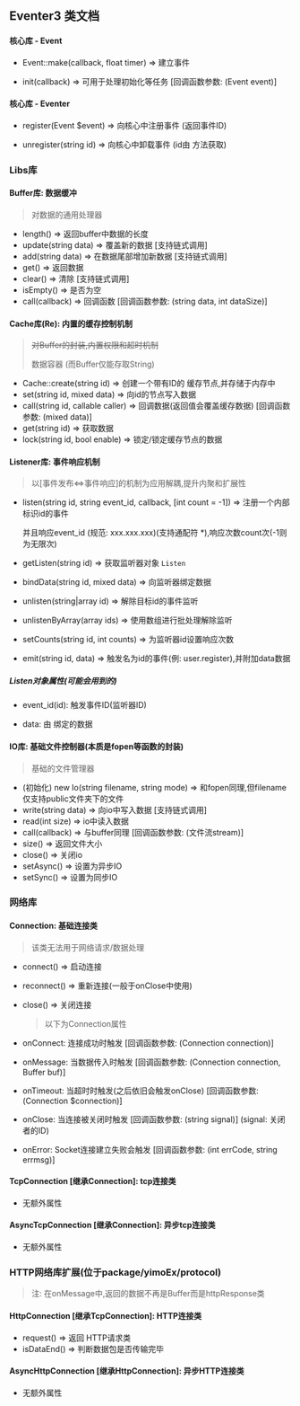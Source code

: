 ## Eventer3 类文档



#### 核心库 - Event

- Event::make(callback, float timer) => 建立事件

- init(callback) => 可用于处理初始化等任务 [回调函数参数: (Event event)]


#### 核心库 - Eventer

- register(Event $event) => 向核心中注册事件 (返回事件ID)

- unregister(string id) => 向核心中卸载事件 (id由 <register> 方法获取)



### Libs库


#### Buffer库: 数据缓冲

> 对数据的通用处理器

- length()  => 返回buffer中数据的长度
- update(string data) => 覆盖新的数据 [支持链式调用]
- add(string data) => 在数据尾部增加新数据 [支持链式调用]
- get() => 返回数据
- clear() => 清除 [支持链式调用]
- isEmpty() => 是否为空
- call(callback) => 回调函数  [回调函数参数: (string data, int dataSize)]



#### Cache库(Re): 内置的缓存控制机制

> ~~对Buffer的封装,内置权限和超时机制~~
>
> 数据容器 (而Buffer仅能存取String)

- Cache::create(string id) => 创建一个带有ID的 缓存节点,并存储于内存中
- set(string id, mixed data) => 向id的节点写入数据
- call(string id, callable caller) => 回调数据(返回值会覆盖缓存数据) [回调函数参数: (mixed data)]
- get(string id) => 获取数据
- lock(string id, bool enable) => 锁定/锁定缓存节点的数据



#### Listener库: 事件响应机制

> 以[事件发布<=>事件响应]的机制为应用解耦,提升内聚和扩展性

- listen(string id, string event_id, callback, [int count = -1]) => 注册一个内部标识id的事件

  并且响应event_id (规范: xxx.xxx.xxx)(支持通配符 *),响应次数count次(-1则为无限次)

- getListen(string id) => 获取监听器对象 `Listen`

- bindData(string id, mixed data) => 向监听器绑定数据

- unlisten(string|array id) => 解除目标id的事件监听

- unlistenByArray(array ids) => 使用数组进行批处理解除监听

- setCounts(string id, int counts) => 为监听器id设置响应次数

- emit(string id, data) => 触发名为id的事件(例: user.register),并附加data数据

##### Listen对象属性(可能会用到的)
 -  event_id(id): 触发事件ID(监听器ID)

 -  data: 由 <bindData> 绑定的数据




#### IO库: 基础文件控制器(本质是fopen等函数的封装)

> 基础的文件管理器

- (初始化) new Io(string filename, string mode) => 和fopen同理,但filename仅支持public文件夹下的文件
- write(string data) => 向io中写入数据 [支持链式调用]
- read(int size) => io中读入数据
- call(callback) => 与buffer同理  [回调函数参数: (文件流stream)]
- size() => 返回文件大小
- close() => 关闭io
- setAsync() => 设置为异步IO
- setSync() => 设置为同步IO


### 网络库

#### Connection: 基础连接类

> 该类无法用于网络请求/数据处理

- connect() => 启动连接

- reconnect() => 重新连接(一般于onClose中使用)

- close() => 关闭连接

  > 以下为Connection属性

- onConnect: 连接成功时触发  [回调函数参数: (Connection connection)]
- onMessage: 当数据传入时触发 [回调函数参数: (Connection connection, Buffer buf)]
- onTimeout: 当超时时触发(之后依旧会触发onClose) [回调函数参数: (Connection $connection)]
- onClose: 当连接被关闭时触发 [回调函数参数: (string signal)] (signal: 关闭者的ID)
- onError: Socket连接建立失败会触发 [回调函数参数: (int errCode, string errmsg)]

#### TcpConnection [继承Connection]: tcp连接类

- 无额外属性

#### AsyncTcpConnection [继承Connection]: 异步tcp连接类

- 无额外属性



### HTTP网络库扩展(位于package/yimoEx/protocol)

> 注: 在onMessage中,返回的数据不再是Buffer而是httpResponse类

#### HttpConnection [继承TcpConnection]: HTTP连接类

- request() => 返回 HTTP请求类
- isDataEnd() => 判断数据包是否传输完毕

#### AsyncHttpConnection [继承HttpConnection]: 异步HTTP连接类

- 无额外属性



